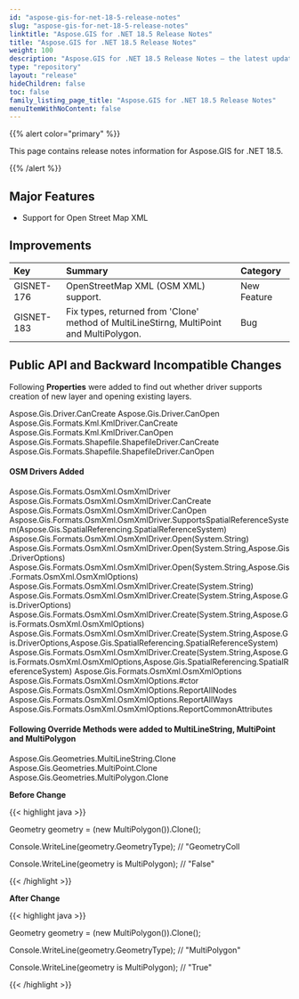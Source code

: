 ```yaml
---
id: "aspose-gis-for-net-18-5-release-notes"
slug: "aspose-gis-for-net-18-5-release-notes"
linktitle: "Aspose.GIS for .NET 18.5 Release Notes"
title: "Aspose.GIS for .NET 18.5 Release Notes"
weight: 100
description: "Aspose.GIS for .NET 18.5 Release Notes – the latest updates and fixes."
type: "repository"
layout: "release"
hideChildren: false
toc: false
family_listing_page_title: "Aspose.GIS for .NET 18.5 Release Notes"
menuItemWithNoContent: false
---
```


{{% alert color="primary" %}} 

This page contains release notes information for Aspose.GIS for .NET 18.5.

{{% /alert %}} 
## **Major Features**
- Support for Open Street Map XML
## **Improvements**


|**Key**|**Summary**|**Category**|
| :- | :- | :- |
|GISNET-176|OpenStreetMap XML (OSM XML) support.|New Feature|
|GISNET-183|Fix types, returned from 'Clone' method of MultiLineStirng, MultiPoint and MultiPolygon.|Bug|
## **Public API and Backward Incompatible Changes**


Following **Properties** were added to find out whether driver supports creation of new layer and opening existing layers.

Aspose.Gis.Driver.CanCreate
Aspose.Gis.Driver.CanOpen
Aspose.Gis.Formats.Kml.KmlDriver.CanCreate
Aspose.Gis.Formats.Kml.KmlDriver.CanOpen
Aspose.Gis.Formats.Shapefile.ShapefileDriver.CanCreate
Aspose.Gis.Formats.Shapefile.ShapefileDriver.CanOpen
#### **OSM Drivers Added**
Aspose.Gis.Formats.OsmXml.OsmXmlDriver
Aspose.Gis.Formats.OsmXml.OsmXmlDriver.CanCreate
Aspose.Gis.Formats.OsmXml.OsmXmlDriver.CanOpen
Aspose.Gis.Formats.OsmXml.OsmXmlDriver.SupportsSpatialReferenceSystem(Aspose.Gis.SpatialReferencing.SpatialReferenceSystem)
Aspose.Gis.Formats.OsmXml.OsmXmlDriver.Open(System.String)
Aspose.Gis.Formats.OsmXml.OsmXmlDriver.Open(System.String,Aspose.Gis.DriverOptions)
Aspose.Gis.Formats.OsmXml.OsmXmlDriver.Open(System.String,Aspose.Gis.Formats.OsmXml.OsmXmlOptions)
Aspose.Gis.Formats.OsmXml.OsmXmlDriver.Create(System.String)
Aspose.Gis.Formats.OsmXml.OsmXmlDriver.Create(System.String,Aspose.Gis.DriverOptions)
Aspose.Gis.Formats.OsmXml.OsmXmlDriver.Create(System.String,Aspose.Gis.Formats.OsmXml.OsmXmlOptions)
Aspose.Gis.Formats.OsmXml.OsmXmlDriver.Create(System.String,Aspose.Gis.DriverOptions,Aspose.Gis.SpatialReferencing.SpatialReferenceSystem)
Aspose.Gis.Formats.OsmXml.OsmXmlDriver.Create(System.String,Aspose.Gis.Formats.OsmXml.OsmXmlOptions,Aspose.Gis.SpatialReferencing.SpatialReferenceSystem)
Aspose.Gis.Formats.OsmXml.OsmXmlOptions
Aspose.Gis.Formats.OsmXml.OsmXmlOptions.#ctor
Aspose.Gis.Formats.OsmXml.OsmXmlOptions.ReportAllNodes
Aspose.Gis.Formats.OsmXml.OsmXmlOptions.ReportAllWays
Aspose.Gis.Formats.OsmXml.OsmXmlOptions.ReportCommonAttributes
#### **Following Override Methods were added to MultiLineString, MultiPoint and MultiPolygon**
Aspose.Gis.Geometries.MultiLineString.Clone
Aspose.Gis.Geometries.MultiPoint.Clone
Aspose.Gis.Geometries.MultiPolygon.Clone

**Before Change**

{{< highlight java >}}

 Geometry geometry = (new MultiPolygon()).Clone();

Console.WriteLine(geometry.GeometryType); // "GeometryColl

Console.WriteLine(geometry is MultiPolygon); // "False"

{{< /highlight >}}


**After Change**

{{< highlight java >}}

 Geometry geometry = (new MultiPolygon()).Clone();

Console.WriteLine(geometry.GeometryType); // "MultiPolygon"

Console.WriteLine(geometry is MultiPolygon); // "True"

{{< /highlight >}}
